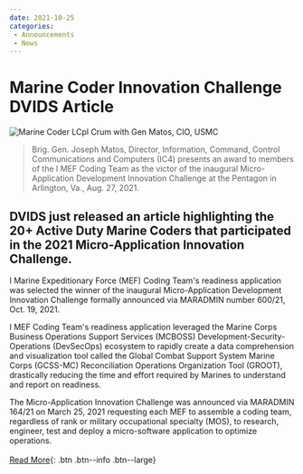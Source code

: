 ```yaml
---
date: 2021-10-25
categories: 
 - Announcements
 - News
---
```


# Marine Coder Innovation Challenge DVIDS Article
![Marine Coder LCpl Crum with Gen Matos, CIO, USMC](https://d1ldvf68ux039x.cloudfront.net/thumbs/photos/2110/6903472/1000w_q95.jpg)

> Brig. Gen. Joseph Matos, Director, Information, Command, Control Communications and Computers (IC4) presents an award to members of the I MEF Coding Team as the victor of the inaugural Micro-Application Development Innovation Challenge at the Pentagon in Arlington, Va., Aug. 27, 2021.

## DVIDS just released an article highlighting the 20+ Active Duty Marine Coders that participated in the 2021 Micro-Application Innovation Challenge.

I Marine Expeditionary Force (MEF) Coding Team's readiness application was selected the winner of the inaugural Micro-Application Development Innovation Challenge formally announced via MARADMIN number 600/21, Oct. 19, 2021.
<!-- more -->
I MEF Coding Team's readiness application leveraged the Marine Corps Business Operations Support Services (MCBOSS) Development-Security-Operations (DevSecOps) ecosystem to rapidly create a data comprehension and visualization tool called the Global Combat Support System Marine Corps (GCSS-MC) Reconciliation Operations Organization Tool (GROOT), drastically reducing the time and effort required by Marines to understand and report on readiness.

The Micro-Application Innovation Challenge was announced via MARADMIN 164/21 on March 25, 2021 requesting each MEF to assemble a coding team, regardless of rank or military occupational specialty (MOS), to research, engineer, test and deploy a micro-software application to optimize operations.  
<br>
[Read More](https://www.dvidshub.net/news/407879/mef-wins-micro-app-innovation-challenge-against-coders-across-marine-corps){: .btn .btn--info .btn--large}

